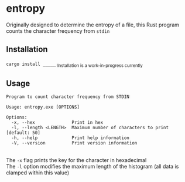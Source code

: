 # entropy
Originally designed to determine the entropy of a file, this Rust program counts the character frequency from `stdin`

## Installation
`cargo install _____`
<sub>Installation is a work-in-progress currently</sub>

## Usage
```
Program to count character frequency from STDIN

Usage: entropy.exe [OPTIONS]

Options:
  -x, --hex              Print in hex
  -l, --length <LENGTH>  Maximum number of characters to print [default: 50]
  -h, --help             Print help information
  -V, --version          Print version information
```
<br>The `-x` flag prints the key for the character in hexadecimal
<br>The `-l` option modifies the maximum length of the histogram (all data is clamped within this value)
